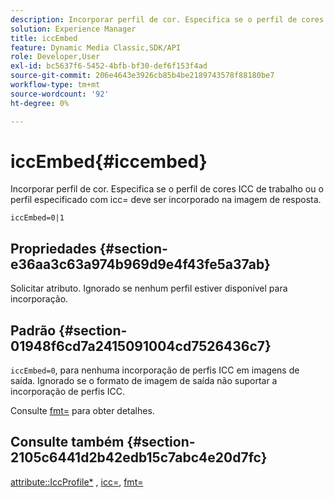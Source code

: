 ```yaml
---
description: Incorporar perfil de cor. Especifica se o perfil de cores ICC de trabalho ou o perfil especificado com icc= deve ser incorporado na imagem de resposta.
solution: Experience Manager
title: iccEmbed
feature: Dynamic Media Classic,SDK/API
role: Developer,User
exl-id: bc5637f6-5452-4bfb-bf30-def6f153f4ad
source-git-commit: 206e4643e3926cb85b4be2189743578f88180be7
workflow-type: tm+mt
source-wordcount: '92'
ht-degree: 0%

---
```


# iccEmbed{#iccembed}

Incorporar perfil de cor. Especifica se o perfil de cores ICC de trabalho ou o perfil especificado com icc= deve ser incorporado na imagem de resposta.

`iccEmbed=0|1`

## Propriedades {#section-e36aa3c63a974b969d9e4f43fe5a37ab}

Solicitar atributo. Ignorado se nenhum perfil estiver disponível para incorporação.

## Padrão {#section-01948f6cd7a2415091004cd7526436c7}

`iccEmbed=0`, para nenhuma incorporação de perfis ICC em imagens de saída. Ignorado se o formato de imagem de saída não suportar a incorporação de perfis ICC.

Consulte [fmt=](../../../../../is-api/http-ref/image-serving-api-ref/c-http-protocol-reference/c-command-reference/r-is-http-fmt.md#reference-cdf10043423b45ba9fe15157fb3ae37a) para obter detalhes.

## Consulte também {#section-2105c6441d2b42edb15c7abc4e20d7fc}

[attribute::IccProfile*](../../../../../is-api/image-catalog/image-serving-api-ref/c-image-catalog-reference/c-icc-profile-map-reference/c-icc-profile-map-reference.md#concept-57b9148ce55249cd825cb7ee19ed057c) , [icc=](../../../../../is-api/http-ref/image-serving-api-ref/c-http-protocol-reference/c-command-reference/r-icc.md#reference-182b5679e21e4df3b4d330535a5a7517), [fmt=](../../../../../is-api/http-ref/image-serving-api-ref/c-http-protocol-reference/c-command-reference/r-is-http-fmt.md#reference-cdf10043423b45ba9fe15157fb3ae37a)
